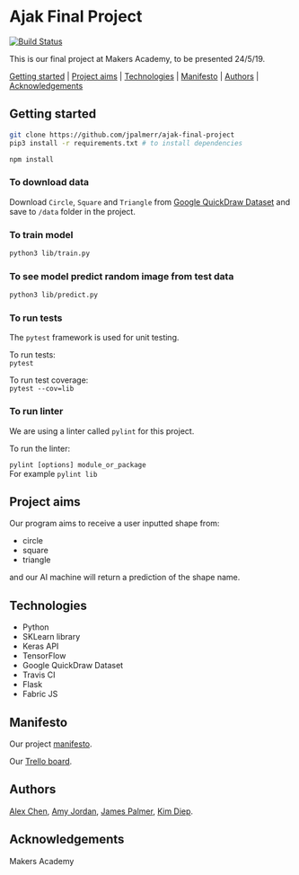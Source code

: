 # Ajak Final Project

[![Build Status](https://travis-ci.com/jpalmerr/ajak-final-project.svg?branch=master)](https://travis-ci.com/jpalmerr/ajak-final-project)

This is our final project at Makers Academy, to be presented 24/5/19.

[Getting started](#getting-started) | [Project aims](#project-aims) | [Technologies](#technologies) | [Manifesto](#manifesto) | [Authors](#authors) | [Acknowledgements](#acknowledgements)

## Getting started

```bash
git clone https://github.com/jpalmerr/ajak-final-project
pip3 install -r requirements.txt # to install dependencies
```

```bash
npm install
```

### To download data

Download `Circle`, `Square` and `Triangle` from [Google QuickDraw Dataset](https://console.cloud.google.com/storage/browser/quickdraw_dataset/full/numpy_bitmap) and save to `/data` folder in the project.

### To train model

```bash
python3 lib/train.py
```

### To see model predict random image from test data

```bash
python3 lib/predict.py
```

### To run tests

The `pytest` framework is used for unit testing.

To run tests:     
`pytest`

To run test coverage:     
`pytest --cov=lib`

### To run linter

We are using a linter called `pylint` for this project.

To run the linter:    

`pylint [options] module_or_package`    
For example `pylint lib`

## Project aims

Our program aims to receive a user inputted shape from:
- circle
- square
- triangle

and our AI machine will return a prediction of the shape name.

## Technologies

- Python
- SKLearn library
- Keras API
- TensorFlow
- Google QuickDraw Dataset
- Travis CI
- Flask
- Fabric JS

## Manifesto

Our project [manifesto](https://github.com/jpalmerr/ajak-final-project/blob/master/manifesto.md).

Our [Trello board](https://trello.com/b/SAOvMM1v/ajak).

## Authors

[Alex Chen](https://github.com/alexanderchen6), [Amy Jordan](https://github.com/amyj0rdan), [James Palmer](https://github.com/jpalmerr), [Kim Diep](https://github.com/kimdiep).

## Acknowledgements

Makers Academy
